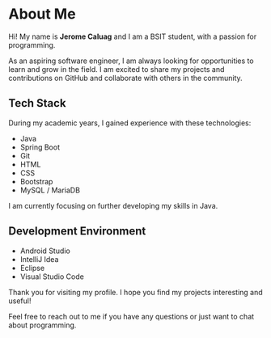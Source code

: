 # About Me

Hi! My name is **Jerome Caluag** and I am a BSIT student, with a passion for programming.

As an aspiring software engineer, I am always looking for opportunities to learn and grow in the field. I am excited to share my projects and contributions on GitHub and collaborate with others in the community.

## Tech Stack
During my academic years, I gained experience with these technologies:

* Java
* Spring Boot
* Git
* HTML
* CSS
* Bootstrap
* MySQL / MariaDB

I am currently focusing on further developing my skills in Java.

## Development Environment
* Android Studio
* IntelliJ Idea
* Eclipse
* Visual Studio Code

Thank you for visiting my profile. I hope you find my projects interesting and useful!

Feel free to reach out to me if you have any questions or just want to chat about programming.
